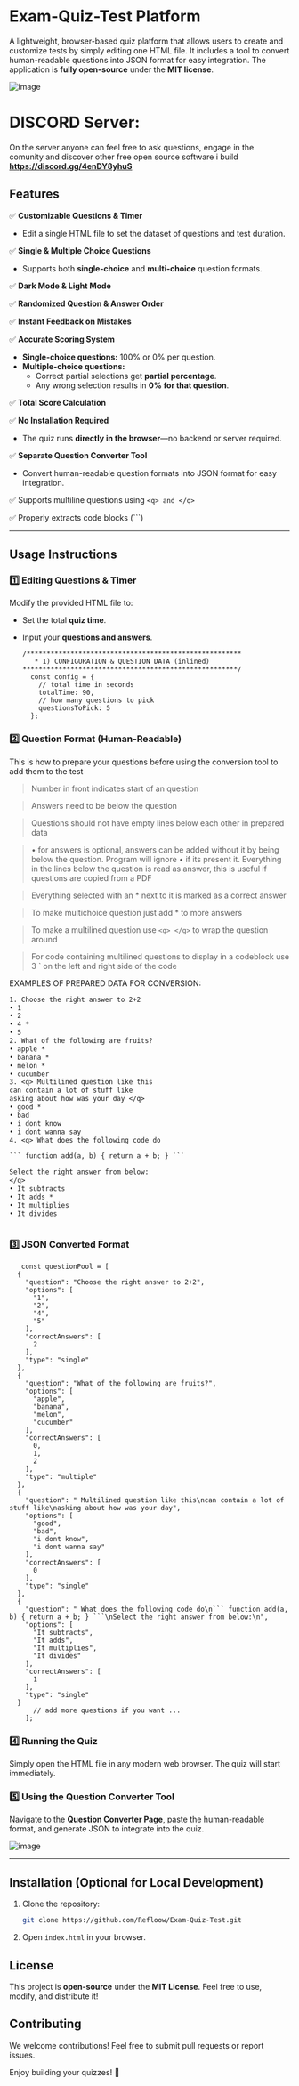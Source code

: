# Exam-Quiz-Test Platform

A lightweight, browser-based quiz platform that allows users to create and customize tests by simply editing one HTML file. It includes a tool to convert human-readable questions into JSON format for easy integration. The application is **fully open-source** under the **MIT license**.


![image](https://github.com/user-attachments/assets/3ddddb5a-9f9b-4915-a84b-52cb98bbfdd7)

# DISCORD Server:
On the server anyone can feel free to ask questions, engage in the comunity and discover other free open source software i build
**https://discord.gg/4enDY8yhuS**

## Features

✅ **Customizable Questions & Timer**
- Edit a single HTML file to set the dataset of questions and test duration.

✅ **Single & Multiple Choice Questions**
- Supports both **single-choice** and **multi-choice** question formats.

✅ **Dark Mode & Light Mode**

✅ **Randomized Question & Answer Order**

✅ **Instant Feedback on Mistakes**

✅ **Accurate Scoring System**
- **Single-choice questions:** 100% or 0% per question.
- **Multiple-choice questions:**
  - Correct partial selections get **partial percentage**.
  - Any wrong selection results in **0% for that question**.

✅ **Total Score Calculation**

✅ **No Installation Required**
- The quiz runs **directly in the browser**—no backend or server required.
  
✅ **Separate Question Converter Tool**
- Convert human-readable question formats into JSON format for easy integration.
  
✅ Supports multiline questions using ```<q> and </q>```

✅ Properly extracts code blocks (```)

---

## Usage Instructions

### 1️⃣ **Editing Questions & Timer**
Modify the provided HTML file to:
- Set the total **quiz time**.
- Input your **questions and answers**.

  ```
  /******************************************************
     * 1) CONFIGURATION & QUESTION DATA (inlined)
  ******************************************************/
    const config = {
      // total time in seconds
      totalTime: 90,
      // how many questions to pick
      questionsToPick: 5
    };
  ```

### 2️⃣ **Question Format (Human-Readable)**
This is how to prepare your questions before using the conversion tool to add them to the test

> Number in front indicates start of an question

> Answers need to be below the question

> Questions should not have empty lines below each other in prepared data 

> • for answers is optional, answers can be added without it by being below the question. Program will ignore • if its present it. Everything in the lines below the question is read as answer, this is useful if questions are copied from a PDF

> Everything selected with an * next to it is marked as a correct answer

> To make multichoice question just add * to more answers

> To make a multilined question use ```<q> </q>``` to wrap the question around

> For code containing multilined questions to display in a codeblock use 3 ` on the left and right side of the code

EXAMPLES OF PREPARED DATA FOR CONVERSION:

```txt
1. Choose the right answer to 2+2
• 1
• 2
• 4 *
• 5
2. What of the following are fruits?
• apple *
• banana *
• melon *
• cucumber
3. <q> Multilined question like this
can contain a lot of stuff like
asking about how was your day </q>
• good *  
• bad
• i dont know
• i dont wanna say 
4. <q> What does the following code do

``` function add(a, b) { return a + b; } ```

Select the right answer from below:
</q>
• It subtracts  
• It adds *  
• It multiplies  
• It divides  



```

### 3️⃣ **JSON Converted Format**
```
   const questionPool = [
  {
    "question": "Choose the right answer to 2+2",
    "options": [
      "1",
      "2",
      "4",
      "5"
    ],
    "correctAnswers": [
      2
    ],
    "type": "single"
  },
  {
    "question": "What of the following are fruits?",
    "options": [
      "apple",
      "banana",
      "melon",
      "cucumber"
    ],
    "correctAnswers": [
      0,
      1,
      2
    ],
    "type": "multiple"
  },
  {
    "question": " Multilined question like this\ncan contain a lot of stuff like\nasking about how was your day",
    "options": [
      "good",
      "bad",
      "i dont know",
      "i dont wanna say"
    ],
    "correctAnswers": [
      0
    ],
    "type": "single"
  },
  {
    "question": " What does the following code do\n``` function add(a, b) { return a + b; } ```\nSelect the right answer from below:\n",
    "options": [
      "It subtracts",
      "It adds",
      "It multiplies",
      "It divides"
    ],
    "correctAnswers": [
      1
    ],
    "type": "single"
  }
      // add more questions if you want ...
    ];
```

### 4️⃣ **Running the Quiz**
Simply open the HTML file in any modern web browser. The quiz will start immediately.

### 5️⃣ **Using the Question Converter Tool**
Navigate to the **Question Converter Page**, paste the human-readable format, and generate JSON to integrate into the quiz.

![image](https://github.com/user-attachments/assets/5b66c834-8760-46f0-a613-127d752f15b5)


---

## Installation (Optional for Local Development)
1. Clone the repository:
   ```sh
   git clone https://github.com/Refloow/Exam-Quiz-Test.git
   ```
2. Open `index.html` in your browser.


## License

This project is **open-source** under the **MIT License**. Feel free to use, modify, and distribute it!


## Contributing
We welcome contributions! Feel free to submit pull requests or report issues.


Enjoy building your quizzes! 🚀
